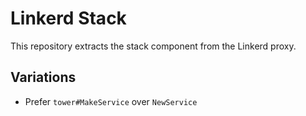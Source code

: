 # Linkerd Stack

This repository extracts the stack component from the Linkerd proxy.

## Variations

- Prefer `tower#MakeService` over `NewService`
